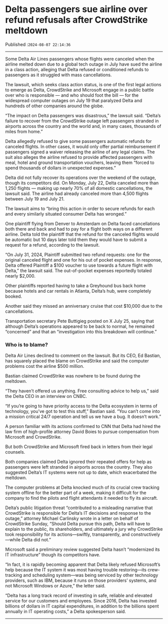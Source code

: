 # Delta passengers sue airline over refund refusals after CrowdStrike meltdown

Published :`2024-08-07 22:14:36`

---

Some Delta Air Lines passengers whose flights were canceled when the airline melted down due to a global tech outage in July have sued the airline in a class action, alleging that Delta refused or conditioned refunds to passengers as it struggled with mass cancellations.

The lawsuit, which seeks class action status, is one of the first legal actions to emerge as Delta, CrowdStrike and Microsoft engage in a public battle over who is responsible — and who should foot the bill — for the widespread computer outages on July 19 that paralyzed Delta and hundreds of other companies around the globe.

“The impact on Delta passengers was disastrous,” the lawsuit said. “Delta’s failure to recover from the CrowdStrike outage left passengers stranded in airports across the country and the world and, in many cases, thousands of miles from home.”

Delta allegedly refused to give some passengers automatic refunds for canceled flights. In other cases, it would only offer partial reimbursement if passengers signed a waiver releasing the airline of any legal claims. The suit also alleges the airline refused to provide affected passengers with meal, hotel and ground transportation vouchers, leaving them “forced to spend thousands of dollars in unexpected expenses.”

Delta did not fully recover its operations over the weekend of the outage, though its competitors did. On Monday, July 22, Delta canceled more than 1,250 flights — making up nearly 70% of all domestic cancellations, the lawsuit said. The airline had already canceled more than 4,500 flights between July 19 and July 21.

The lawsuit aims to “bring this action in order to secure refunds for each and every similarly situated consumer Delta has wronged.”

One plaintiff flying from Denver to Amsterdam on Delta faced cancellations both there and back and had to pay for a flight both ways on a different airline. Delta told the plaintiff that the refund for the canceled flights would be automatic but 10 days later told them they would have to submit a request for a refund, according to the lawsuit.

“On July 31, 2024, Plaintiff submitted two refund requests: one for the original canceled flight and one for his out of pocket expenses. In response, Delta offered Plaintiff a $100 voucher to use towards a future flight with Delta,” the lawsuit said. The out-of-pocket expenses reportedly totaled nearly $2,000.

Other plaintiffs reported having to take a Greyhound bus back home because hotels and car rentals in Atlanta, Delta’s hub, were completely booked.

Another said they missed an anniversary cruise that cost $10,000 due to the cancellations.

Transportation secretary Pete Buttigieg posted on X July 25, saying that although Delta’s operations appeared to be back to normal, he remained “concerned” and that an “investigation into this breakdown will continue.”

### Who is to blame?

Delta Air Lines declined to comment on the lawsuit. But its CEO, Ed Bastian, has squarely placed the blame on CrowdStrike and said the computer problems cost the airline $500 million.

Bastian claimed CrowdStrike was nowhere to be found during the meltdown.

“They haven’t offered us anything. Free consulting advice to help us,” said the Delta CEO in an interview on CNBC.

“If you’re going to have priority access to the Delta ecosystem in terms of technology, you’ve got to test this stuff,” Bastian said. “You can’t come into a mission critical 24/7 operation and tell us we have a bug. It doesn’t work.”

A person familiar with its actions confirmed to CNN that Delta had hired the law firm of high-profile attorney David Boies to pursue compensation from Microsoft and CrowdStrike.

But both CrowdStrike and Microsoft fired back in letters from their legal counsels.

Both companies claimed Delta ignored their repeated offers for help as passengers were left stranded in airports across the country. They also suggested Delta’s IT systems were not up to date, which exacerbated the meltdown.

The computer problems at Delta knocked much of its crucial crew tracking system offline for the better part of a week, making it difficult for the company to find the pilots and flight attendants it needed to fly its aircraft.

Delta’s public litigation threat “contributed to a misleading narrative that CrowdStrike is responsible for Delta’s IT decisions and response to the outage,” attorney Michael Carlinsky wrote in a letter on behalf of CrowdStrike Sunday, “Should Delta pursue this path, Delta will have to explain to the public, its shareholders, and ultimately a jury why CrowdStrike took responsibility for its actions—swiftly, transparently, and constructively—while Delta did not.”

Microsoft said a preliminary review suggested Delta hasn’t “modernized its IT infrastructure” though its competitors have.

“In fact, it is rapidly becoming apparent that Delta likely refused Microsoft’s help because the IT system it was most having trouble restoring—its crew-tracking and scheduling system—was being serviced by other technology providers, such as IBM, because it runs on those providers’ systems, and not Microsoft Windows or Azure,” the letter said.

“Delta has a long track record of investing in safe, reliable and elevated service for our customers and employees. Since 2016, Delta has invested billions of dollars in IT capital expenditures, in addition to the billions spent annually in IT operating costs,” a Delta spokesperson said.

---

